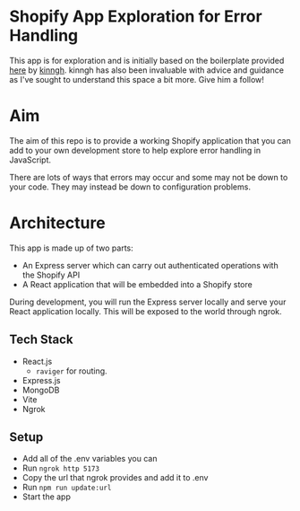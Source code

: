 # Shopify App Exploration for Error Handling

This app is for exploration and is initially based on the boilerplate provided [here](https://github.com/kinngh/shopify-node-express-mongodb-app) by [kinngh](https://twitter.com/kinngh). kinngh has also been invaluable with advice and guidance as I've sought to understand this space a bit more. Give him a follow!

# Aim

The aim of this repo is to provide a working Shopify application that you can add to your own development store to help explore error handling in JavaScript.

There are lots of ways that errors may occur and some may not be down to your code. They may instead be down to configuration problems. 

# Architecture

This app is made up of two parts:
- An Express server which can carry out authenticated operations with the Shopify API 
- A React application that will be embedded into a Shopify store

During development, you will run the Express server locally and serve your React application locally. This will be exposed to the world through ngrok.

## Tech Stack

- React.js
  - `raviger` for routing.
- Express.js
- MongoDB
- Vite
- Ngrok

## Setup

- Add all of the .env variables you can
- Run `ngrok http 5173`
- Copy the url that ngrok provides and add it to .env
- Run `npm run update:url`
- Start the app 